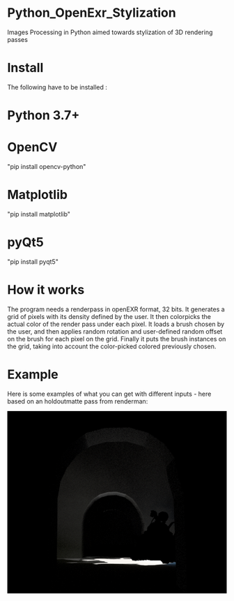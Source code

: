 # Python_OpenExr_Stylization
 Images Processing in Python aimed towards stylization of 3D rendering passes

# Install
The following have to be installed :

# Python 3.7+

# OpenCV
"pip install opencv-python"
# Matplotlib
"pip install matplotlib"
# pyQt5
"pip install pyqt5"

# How it works
The program needs a renderpass in openEXR format, 32 bits. It generates a grid of pixels with its density defined by the user. It then colorpicks the actual color of the render pass under each pixel. It loads a brush chosen by the user, and then applies random rotation and user-defined random offset on the brush for each pixel on the grid. Finally it puts the brush instances on the grid, taking into account the color-picked colored previously chosen.

# Example
Here is some examples of what you can get with different inputs - here based on an holdoutmatte pass from renderman:

![](/_exampleGif/Test_v0_001.gif)
